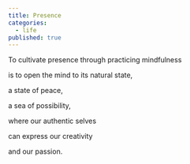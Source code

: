 ```yaml
---
title: Presence
categories:
  - life
published: true
---
```


To cultivate presence
through practicing
mindfulness

is to open the mind
to its natural state,

a state of
peace,

a sea of
possibility,

where
our authentic selves

can express
our creativity

and our
passion.
